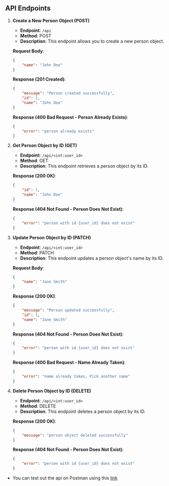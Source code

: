 ## API Endpoints

1. **Create a New Person Object (POST)**

   - **Endpoint**: `/api`
   - **Method**: POST
   - **Description**: This endpoint allows you to create a new person object.

   **Request Body**:
   ```json
   {
       "name": "John Doe"
   }
   ```

   **Response (201 Created)**:
   ```json
   {
       "message": "Person created successfully",
       "id": 1,
       "name": "John Doe"
   }
   ```

   **Response (400 Bad Request - Person Already Exists)**:
   ```json
   {
       "error": "person already exists"
   }
   ```

2. **Get Person Object by ID (GET)**

   - **Endpoint**: `/api/<int:user_id>`
   - **Method**: GET
   - **Description**: This endpoint retrieves a person object by its ID.

   **Response (200 OK)**:
   ```json
   {
       "id": 1,
       "name": "John Doe"
   }
   ```

   **Response (404 Not Found - Person Does Not Exist)**:
   ```json
   {
       "error": "person with id {user_id} does not exist"
   }
   ```

3. **Update Person Object by ID (PATCH)**

   - **Endpoint**: `/api/<int:user_id>`
   - **Method**: PATCH
   - **Description**: This endpoint updates a person object's name by its ID.

   **Request Body**:
   ```json
   {
       "name": "Jane Smith"
   }
   ```

   **Response (200 OK)**:
   ```json
   {
       "message": "Person updated successfully",
       "id": 1,
       "name": "Jane Smith"
   }
   ```

   **Response (404 Not Found - Person Does Not Exist)**:
   ```json
   {
       "error": "person with id {user_id} does not exist"
   }
   ```

   **Response (400 Bad Request - Name Already Taken)**:
   ```json
   {
       "error": "name already taken, Pick another name"
   }
   ```

4. **Delete Person Object by ID (DELETE)**

   - **Endpoint**: `/api/<int:user_id>`
   - **Method**: DELETE
   - **Description**: This endpoint deletes a person object by its ID.

   **Response (200 OK)**:
   ```json
   {
       "message": "person object deleted successfully"
   }
   ```

   **Response (404 Not Found - Person Does Not Exist)**:
   ```json
   {
       "error": "person with id {user_id} does not exist"
   }
   ```


- You can test out the api on Postman using this [link](https://documenter.getpostman.com/view/22305104/2s9YC5xruH)